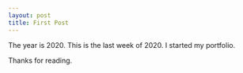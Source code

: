 ```yaml
---
layout: post
title: First Post
---
```


The year is 2020.
This is the last week of 2020.
I started my portfolio.

Thanks for reading.
